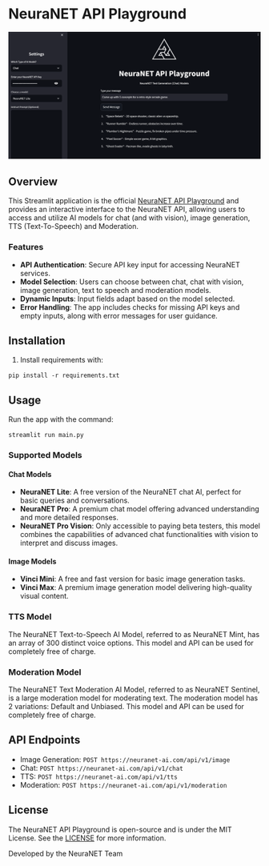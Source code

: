 # NeuraNET API Playground

![NeuraNET API Playground](playground.png)

## Overview

This Streamlit application is the official [NeuraNET API Playground](https://playground.neuranet-ai.com) and provides an interactive interface to the NeuraNET API, allowing users to access and utilize AI models for chat (and with vision), image generation, TTS (Text-To-Speech) and Moderation.

### Features
- **API Authentication**: Secure API key input for accessing NeuraNET services.
- **Model Selection**: Users can choose between chat, chat with vision, image generation, text to speech and moderation models.
- **Dynamic Inputs**: Input fields adapt based on the model selected.
- **Error Handling**: The app includes checks for missing API keys and empty inputs, along with error messages for user guidance.

## Installation

1. Install requirements with:
```
pip install -r requirements.txt
```

## Usage

Run the app with the command:
```
streamlit run main.py
```

### Supported Models
#### Chat Models
- **NeuraNET Lite**: A free version of the NeuraNET chat AI, perfect for basic queries and conversations.
- **NeuraNET Pro**: A premium chat model offering advanced understanding and more detailed responses.
- **NeuraNET Pro Vision**: Only accessible to paying beta testers, this model combines the capabilities of advanced chat functionalities with vision to interpret and discuss images.

#### Image Models
- **Vinci Mini**: A free and fast version for basic image generation tasks.
- **Vinci Max**: A premium image generation model delivering high-quality visual content.

### TTS Model
The NeuraNET Text-to-Speech AI Model, referred to as NeuraNET Mint, has an array of 300 distinct voice options. This model and API can be used for completely free of charge.

### Moderation Model
The NeuraNET Text Moderation AI Model, referred to as NeuraNET Sentinel, is a large moderation model for moderating text. The moderation model has 2 variations: Default and Unbiased. This model and API can be used for completely free of charge.

## API Endpoints
- Image Generation: `POST https://neuranet-ai.com/api/v1/image`
- Chat: `POST https://neuranet-ai.com/api/v1/chat`
- TTS: `POST https://neuranet-ai.com/api/v1/tts`
- Moderation: `POST https://neuranet-ai.com/api/v1/moderation`

## License

The NeuraNET API Playground is open-source and is under the MIT License. See the [LICENSE](LICENSE) for more information.

Developed by the NeuraNET Team
